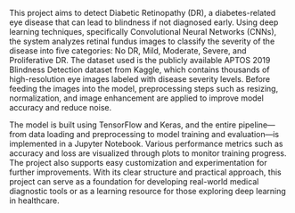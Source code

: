 This project aims to detect Diabetic Retinopathy (DR), a diabetes-related eye disease that can lead to blindness if not diagnosed early. Using deep learning techniques, specifically Convolutional Neural Networks (CNNs), the system analyzes retinal fundus images to classify the severity of the disease into five categories: No DR, Mild, Moderate, Severe, and Proliferative DR. The dataset used is the publicly available APTOS 2019 Blindness Detection dataset from Kaggle, which contains thousands of high-resolution eye images labeled with disease severity levels. Before feeding the images into the model, preprocessing steps such as resizing, normalization, and image enhancement are applied to improve model accuracy and reduce noise.

The model is built using TensorFlow and Keras, and the entire pipeline—from data loading and preprocessing to model training and evaluation—is implemented in a Jupyter Notebook. Various performance metrics such as accuracy and loss are visualized through plots to monitor training progress. The project also supports easy customization and experimentation for further improvements. With its clear structure and practical approach, this project can serve as a foundation for developing real-world medical diagnostic tools or as a learning resource for those exploring deep learning in healthcare.

